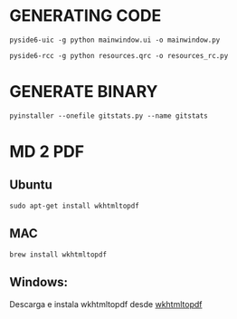 # GENERATING CODE

```shell
pyside6-uic -g python mainwindow.ui -o mainwindow.py
```

```shell
pyside6-rcc -g python resources.qrc -o resources_rc.py
```

# GENERATE BINARY

```shell
pyinstaller --onefile gitstats.py --name gitstats
```

# MD 2 PDF

## Ubuntu

```shell
sudo apt-get install wkhtmltopdf
```

## MAC

```shell
brew install wkhtmltopdf
```

## Windows:

Descarga e instala wkhtmltopdf desde [wkhtmltopdf](www.wkhtmltopdf.org)